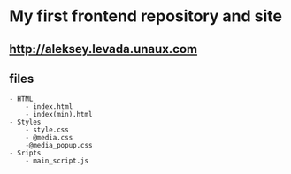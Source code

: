 # My first frontend repository and site
## http://aleksey.levada.unaux.com

## files
    - HTML
        - index.html
        - index(min).html
    - Styles
        - style.css
        - @media.css
        -@media_popup.css
    - Sripts
        - main_script.js


